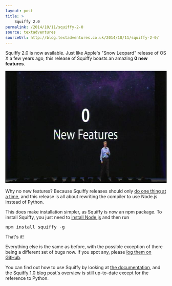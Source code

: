 ```yaml
---
layout: post
title: >
    Squiffy 2.0
permalink: /2014/10/11/squiffy-2-0
source: textadventures
sourceUrl: http://blog.textadventures.co.uk/2014/10/11/squiffy-2-0/
---
```

Squiffy 2.0 is now available. Just like Apple's "Snow Leopard" release of OS X a few years ago, this release of Squiffy boasts an amazing <strong>0 new features</strong>.

<a href="/images/2014/textadventuresblog.files.wordpress.com-2014-10-snow-leopard-0-new-features.jpg"><img class="aligncenter size-large wp-image-2603" src="/images/2014/textadventuresblog.files.wordpress.com-2014-10-snow-leopard-0-new-features.jpg?w=625" alt="0 new features" width="625" height="351" /></a>

Why no new features? Because Squiffy releases should only <a href="http://docs.textadventures.co.uk/squiffy/roadmap.html">do one thing at a time</a>, and this release is all about rewriting the compiler to use Node.js instead of Python.

This does make installation simpler, as Squiffy is now an npm package. To install Squiffy, you just need to <a href="http://nodejs.org/">install Node.js</a> and then run
<pre>npm install squiffy -g</pre>
That's it!

Everything else is the same as before, with the possible exception of there being a different set of bugs now. If you spot any, please <a href="https://github.com/textadventures/squiffy/issues">log them on GitHub</a>.

You can find out how to use Squiffy by looking at <a href="http://docs.textadventures.co.uk/squiffy/">the documentation</a>, and the <a title="Squiffy 1.0" href="/2014/07/27/squiffy-1-0/">Squiffy 1.0 blog post's overview</a> is still up-to-date except for the reference to Python.